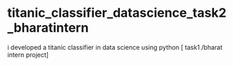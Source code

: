 # titanic_classifier_datascience_task2_bharatintern
i developed a titanic classifier in data science using python [ task1 /bharat intern project]

